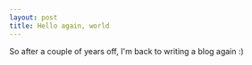 ```yaml
---
layout: post
title: Hello again, world
---
```


So after a couple of years off, I'm back to writing a blog again :)
